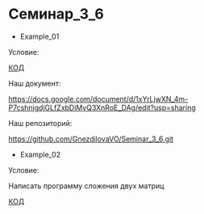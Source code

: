 # Семинар_3_6

- Example_01

Условие:

[КОД](Eaxample_01/Program.cs)

Наш документ:

https://docs.google.com/document/d/1xYrLjwXN_4m-P7cshnjgdjGLfZxbDiMyQ3XnRoE_DAg/edit?usp=sharing

Наш репозиторий:

https://github.com/GnezdilovaVO/Seminar_3_6.git

- Example_02

Условие:

Написать программу сложения двух матриц

[КОД](Example_02/Program.cs)